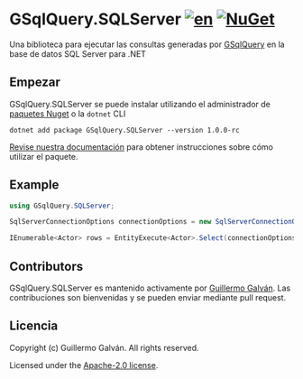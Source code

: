 # GSqlQuery.SQLServer [![en](https://img.shields.io/badge/lang-en-red.svg)](./README.md) [![NuGet](https://img.shields.io/nuget/v/GSqlQuery.SQLServer.svg)](https://www.nuget.org/packages/GSqlQuery.SQLServer)

Una biblioteca para ejecutar las consultas generadas por [GSqlQuery](https://github.com/guillermo-galvan/GSqlQuery) en la base de datos SQL Server para .NET

## Empezar

GSqlQuery.SQLServer se puede instalar utilizando el administrador de [paquetes Nuget](https://www.nuget.org/packages/GSqlQuery.SQLServer) o la `dotnet` CLI

```shell
dotnet add package GSqlQuery.SQLServer --version 1.0.0-rc
```

[Revise nuestra documentación](./docs/es/Config.md) para obtener instrucciones sobre cómo utilizar el paquete.

## Example

```csharp
using GSqlQuery.SQLServer;

SqlServerConnectionOptions connectionOptions = new SqlServerConnectionOptions("<connectionString>");

IEnumerable<Actor> rows = EntityExecute<Actor>.Select(connectionOptions).Build().Execute();
```

## Contributors

GSqlQuery.SQLServer es mantenido activamente por [Guillermo Galván](https://github.com/guillermo-galvan). Las contribuciones son bienvenidas y se pueden enviar mediante pull request.

## Licencia

Copyright (c) Guillermo Galván. All rights reserved.

Licensed under the [Apache-2.0 license](./LICENSE).
